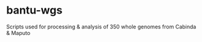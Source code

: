 # bantu-wgs
Scripts used for processing &amp; analysis of 350 whole genomes from Cabinda &amp; Maputo
